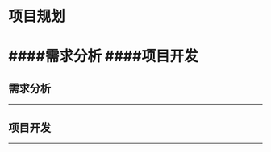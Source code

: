 # 项目规划
####需求分析
####项目开发
=============================
## 需求分析
-----------------------------
## 项目开发
-----------------------------
